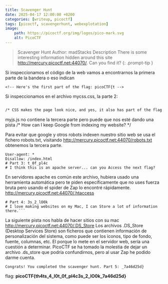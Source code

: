 ```yaml
---
title: Scavenger Hunt
date: 2025-04-17 12:00:00 +0200
categories: [writeup, picoctf]
tags: [picoctf, scavengerhunt, webexplotation]     
image:
    path: https://picoctf.org/img/logos/pico-mark.svg
    alt: PicoCTF
---
```


>Scavenger Hunt
Author: madStacks
Description
There is some interesting information hidden around this site http://mercury.picoctf.net:44070/. Can you find it?
{: .prompt-tip }

Si inspeccionamos el código de la web vamos a encontrarnos la primera parte de la bandera o eso indican
```
<!-- Here's the first part of the flag: picoCTF{t -->
```
Si inspeccionamos en el archivo mycss.css, la parte 2:
``` html 

/* CSS makes the page look nice, and yes, it also has part of the flag. Here's part 2: h4ts_4_l0 */
```
myjs.js no contiene la tercera parte pero puede que nos esté dando una pista
/* How can I keep Google from indexing my website? */

Para evitar que google y otros robots indexen nuestro sitio web se usa el fichero robots.txt, visitando http://mercury.picoctf.net:44070/robots.txt obtenemos la tercera parte.

```
User-agent: *
Disallow: /index.html
# Part 3: t_0f_pl4c
# I think this is an apache server... can you Access the next flag?
```
En servidores apache es común este archivo, hubiera usado una herramienta automática pero te piden específicamente que no uses
fuerza bruta pero usando el spider de Zap lo encontré rápidamente. 
http://mercury.picoctf.net:44070/.htaccess

```
# Part 4: 3s_2_lO0k
# I love making websites on my Mac, I can Store a lot of information there.```
```

La siguiente pista nos habla de hacer sitios con su mac http://mercury.picoctf.net:44070/.DS_Store 
Los archivos .DS_Store (Desktop Services Store) son ficheros que contienen información de personalización del sistema, como puede ser los iconos, tipo de fondo, fuente, columnas, etc. El porque lo mete en el servidor web, sería una cuestión a determinar.
PicoCTF se ha tomado la molestia de dejar un archivo .ds_store que podría confundirnos, pero al usar Zap he podido darme cuenta.

```
Congrats! You completed the scavenger hunt. Part 5: _7a46d25d}
```

flag: **picoCTF{th4ts_4_l0t_0f_pl4c3s_2_lO0k_7a46d25d}**

